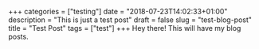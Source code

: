 +++
categories = ["testing"]
date = "2018-07-23T14:02:33+01:00"
description = "This is just a test post"
draft = false
slug = "test-blog-post"
title = "Test Post"
tags = ["test"]
+++
Hey there! This will have my blog posts.